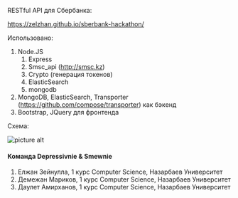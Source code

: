 RESTful API для Сбербанка:

https://zelzhan.github.io/sberbank-hackathon/


Использовано:
1. Node.JS
    1. Express
    2. Smsc_api (http://smsc.kz)
    3. Crypto (генерация токенов)
    4. ElasticSearch
    5. mongodb
2. MongoDB, ElasticSearch, Transporter (https://github.com/compose/transporter) как бэкенд
3. Bootstrap, JQuery для фронтенда

Схема:

![picture alt](https://github.com/seekmtheseeker/sberbank_hackathon/blob/master/images/schema.jpg "Title is optional")


#### Команда Depressivnie & Smewnie ####
1. Елжан Зейнулла, 1 курс Computer Science, Назарбаев Университет
2. Демежан Мариков, 1 курс Computer Science, Назарбаев Университет
3. Даулет Амирханов, 1 курс Computer Science, Назарбаев Университет
